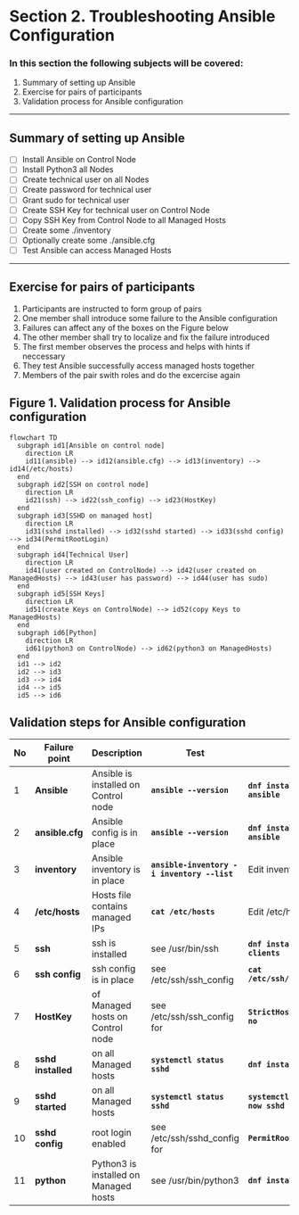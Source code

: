 # Section 2. Troubleshooting Ansible Configuration

### In this section the following subjects will be covered:

1. Summary of setting up Ansible
1. Exercise for pairs of participants
1. Validation process for Ansible configuration

---
## Summary of setting up Ansible

- [ ] Install Ansible on Control Node
- [ ] Install Python3 all Nodes
- [ ] Create technical user on all Nodes
- [ ] Create password for technical user
- [ ] Grant sudo for technical user
- [ ] Create SSH Key for technical user on Control Node
- [ ] Copy SSH Key from Control Node to all Managed Hosts
- [ ] Create some ./inventory
- [ ] Optionally create some ./ansible.cfg
- [ ] Test Ansible can access Managed Hosts

---
## Exercise for pairs of participants

1. Participants are instructed to form group of pairs
1. One member shall introduce some failure to the Ansible configuration
1. Failures can affect any of the boxes on the Figure below
1. The other member shall try to localize and fix the failure introduced
1. The first member observes the process and helps with hints if neccessary
1. They test Ansible successfully access managed hosts together
1. Members of the pair swith roles and do the excercise again



## Figure 1. Validation process for Ansible configuration

```mermaid
flowchart TD
  subgraph id1[Ansible on control node]
    direction LR
    id11(ansible) --> id12(ansible.cfg) --> id13(inventory) --> id14(/etc/hosts)
  end
  subgraph id2[SSH on control node]
    direction LR
    id21(ssh) --> id22(ssh_config) --> id23(HostKey)
  end
  subgraph id3[SSHD on managed host]
    direction LR
    id31(sshd installed) --> id32(sshd started) --> id33(sshd config) --> id34(PermitRootLogin)
  end
  subgraph id4[Technical User]
    direction LR
    id41(user created on ControlNode) --> id42(user created on ManagedHosts) --> id43(user has password) --> id44(user has sudo)
  end
  subgraph id5[SSH Keys]
    direction LR
    id51(create Keys on ControlNode) --> id52(copy Keys to ManagedHosts)
  end
  subgraph id6[Python]
    direction LR
    id61(python3 on ControlNode) --> id62(python3 on ManagedHosts)
  end
  id1 --> id2
  id2 --> id3
  id3 --> id4
  id4 --> id5
  id5 --> id6
```

## Validation steps for Ansible configuration

| No | Failure point | Description | Test | Fix |
|----| ---------------|-------------|------|-----|
| 1 | **Ansible** | Ansible is installed on Control node | **`ansible --version`** | **`dnf install -y ansible`** |
| 2 | **ansible.cfg** | Ansible config is in place | **`ansible --version`** | **`dnf install -y ansible`** |
| 3 | **inventory** | Ansible inventory is in place | **`ansible-inventory -i inventory --list`** | Edit inventory |
| 4 | **/etc/hosts** | Hosts file contains managed IPs | **`cat /etc/hosts`** | Edit /etc/hosts |
| 5 | **ssh** | ssh is installed | see /usr/bin/ssh | **`dnf install openssh-clients`** |
| 6 | **ssh config** | ssh config is in place | see /etc/ssh/ssh_config | **`cat /etc/ssh/ssh_config`** |
| 7 | **HostKey** | of Managed hosts on Control node | see /etc/ssh/ssh_config for | **`StrictHostKeyChecking no`** | 
| 8 | **sshd installed** | on all Managed hosts | **`systemctl status sshd`** | **`dnf install openssh`** |
| 9 | **sshd started** | on all Managed hosts | **`systemctl status sshd`** | **`systemctl enable --now sshd`** |
| 10 | **sshd config** | root login enabled | see /etc/ssh/sshd_config for | **`PermitRootLogin yes`** |
| 11 | **python** | Python3 is installed on Managed hosts | see /usr/bin/python3 | **`dnf install python3`** |


